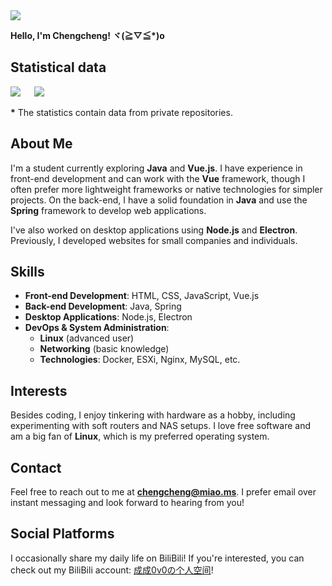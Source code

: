 <img src="https://s2.loli.net/2024/09/27/eyjpVi9ErP6L8ZO.png" />

**Hello, I'm Chengcheng! ヾ(≧▽≦\*)o**

## Statistical data
[![](https://github-readme-stats.ccs.cool/api?username=ChengCheng0v0&theme=dracula&show_icons=true)](https://github.com/anuraghazra/github-readme-stats)
&emsp;
[![](https://github-readme-stats.ccs.cool/api/top-langs/?username=ChengCheng0v0&theme=dracula&show_icons=true&layout=compact)](https://github.com/anuraghazra/github-readme-stats)  

**\*** The statistics contain data from private repositories.

## About Me
I'm a student currently exploring **Java** and **Vue.js**. I have experience in front-end development and can work with the **Vue** framework, though I often prefer more lightweight frameworks or native technologies for simpler projects. On the back-end, I have a solid foundation in **Java** and use the **Spring** framework to develop web applications.

I've also worked on desktop applications using **Node.js** and **Electron**. Previously, I developed websites for small companies and individuals.

## Skills
- **Front-end Development**: HTML, CSS, JavaScript, Vue.js
- **Back-end Development**: Java, Spring
- **Desktop Applications**: Node.js, Electron
- **DevOps & System Administration**: 
  - **Linux** (advanced user)
  - **Networking** (basic knowledge)
  - **Technologies**: Docker, ESXi, Nginx, MySQL, etc.

## Interests
Besides coding, I enjoy tinkering with hardware as a hobby, including experimenting with soft routers and NAS setups. I love free software and am a big fan of **Linux**, which is my preferred operating system.

## Contact
Feel free to reach out to me at **chengcheng@miao.ms**. I prefer email over instant messaging and look forward to hearing from you!

## Social Platforms
I occasionally share my daily life on BiliBili! If you're interested, you can check out my BiliBili account: [成成0v0の个人空间](https://space.bilibili.com/675279872)!
